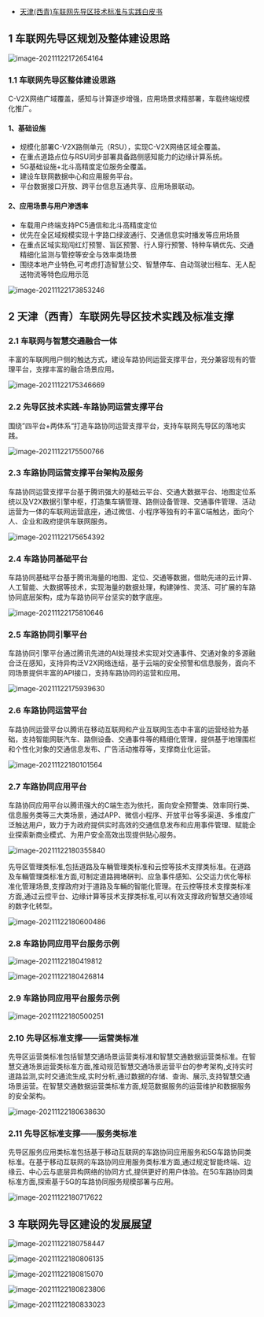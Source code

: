 - [天津(西青)车联网先导区技术标准与实践白皮书](https://www.doc88.com/p-99739057108730.html?r=1)

## 1 车联网先导区规划及整体建设思路

![image-20211122172654164](https://gitee.com/er-huomeng/l-img/raw/master/image-20211122172654164.png)

### 1.1 车联网先导区整体建设思路

C-V2X网络广域覆盖，感知与计算逐步增强，应用场景求精部署，车载终端规模化推广。

#### 1、基础设施

- 规模化部署C-V2X路侧单元（RSU），实现C-V2X网络区域全覆盖。
- 在重点道路点位与RSU同步部署具备路侧感知能力的边缘计算系统。
- 5G基础设施+北斗高精度定位服务全覆盖。
- 建设车联网数据中心和应用服务平台。
- 平台数据接口开放、跨平台信息互通共享、应用场景联动。

#### 2、应用场景与用户渗透率

- 车载用户终端支持PC5通信和北斗高精度定位
- 优先在全区域规模实现十字路口绿波通行、交通信息实时播发等应用场景
- 在重点区域实现闯红灯预警、盲区预警、行人穿行预警、特种车辆优先、交通精细化监测与管控等安全与效率类场景
- 围绕本地产业特色,可考虑打造智慧公交、智慧停车、自动驾驶岀租车、无人配送物流等特色应用示范

![image-20211122173853246](https://gitee.com/er-huomeng/l-img/raw/master/image-20211122173853246.png)

## 2 天津（西青）车联网先导区技术实践及标准支撑

### 2.1 车联网与智慧交通融合一体

丰富的车联网用户侧的触达方式，建设车路协同运营支撑平台，充分兼容现有的管理平台，支撑丰富的融合场景应用。

![image-20211122175346669](https://gitee.com/er-huomeng/l-img/raw/master/image-20211122175346669.png)

### 2.2 先导区技术实践-车路协同运营支撑平台

围绕”四平台+两体系“打造车路协同运营支撑平台，支持车联网先导区的落地实践。

![image-20211122175500766](https://gitee.com/er-huomeng/l-img/raw/master/image-20211122175500766.png)

### 2.3 车路协同运营支撑平台架构及服务

车路协同运营支撑平台基于腾讯强大的基础云平台、交通大数据平台、地图定位系统以及V2X数据引擎中枢，打造集车辆管理、路侧设备管理、交通事件管理、活动运营为一体的车联网运营底座，通过微信、小程序等独有的丰富C端触达，面向个人、企业和政府提供车联网服务。

![image-20211122175654392](https://gitee.com/er-huomeng/l-img/raw/master/image-20211122175654392.png)

### 2.4 车路协同基础平台

车路协同基础平台基于腾讯海量的地图、定位、交通等数据，借助先进的云计算、人工智能、大数据等技术，实现海量的数据处理，构建弹性、灵活、可扩展的车路协同底层架构，成为车路协同平台坚实的数字底座。

![image-20211122175810646](https://gitee.com/er-huomeng/l-img/raw/master/image-20211122175810646.png)

### 2.5 车路协同引擎平台

车路协同引擎平台通过腾讯先进的AI处理技术实现对交通事件、交通对象的多源融合泛在感知，支持异构泛V2X网络连结，基于云端的安全预警和信息服务，面向不同场景提供丰富的API接口，支持车路协同的运营和应用。

![image-20211122175939630](https://gitee.com/er-huomeng/l-img/raw/master/image-20211122175939630.png)

### 2.6 车路协同运营平台

车路协同运营平台以腾讯在移动互联网和产业互联网生态中丰富的运营经验为基础，支持智能网联汽车、路侧设备、交通事件等的精细化管理，提供基于地理围栏和个性化对象的交通信息发布、广告活动推荐等，支撑商业化运营。

![image-20211122180101564](https://gitee.com/er-huomeng/l-img/raw/master/image-20211122180101564.png)

### 2.7 车路协同应用平台

车路协同应用平台以腾讯强大的C端生态为依托，面向安全预警类、效率同行类、信息服务类等三大类场景，通过APP、微信小程序、开放平台等多渠道、多维度广泛触达用户，致力于为政府提供实时高效的交通信息发布和应用事件管理、赋能企业探索新商业模式、为用户安全高效出现提供贴心服务。

![image-20211122180355840](https://gitee.com/er-huomeng/l-img/raw/master/image-20211122180355840.png)

先导区管理类标准,包括道路及车輛管理类标准和云控等技术支撑类标准。在道路及车輛管理类标准方面,可制定道路拥堵硏判、应急事件感知、公交运力优化等标准化管理场景,支撑政府对于道路及车輛的智能化管理。在云控等技术支撑类标准方面,通过云控平台、边缘计算等技术支撑类标准,可以有效支撑政府智慧交通领域的数字化转型。

![image-20211122180600486](https://gitee.com/er-huomeng/l-img/raw/master/image-20211122180600486.png)

### 2.8 车路协同应用平台服务示例

![image-20211122180419812](https://gitee.com/er-huomeng/l-img/raw/master/image-20211122180419812.png)

![image-20211122180426814](https://gitee.com/er-huomeng/l-img/raw/master/image-20211122180426814.png)

### 2.9 车路协同应用平台服务示例

![image-20211122180500251](https://gitee.com/er-huomeng/l-img/raw/master/image-20211122180500251.png)

### 2.10 先导区标准支撑——运营类标准

先导区运营类标准包括智慧交通场景运营类标准和智慧交通数据运营类标准。在智慧交通场景运营类标准方面,推动规范智慧交通场景运营平台的参考架构,攴持实时道路监测,实时交通流生成,实时分析,通过数据的存储、查询、展示,支持智慧交通场景运营。在智慧交通数据运营类标准方面,规范数据服务的运营维护和数据服务的安全架构。

![image-20211122180638630](https://gitee.com/er-huomeng/l-img/raw/master/image-20211122180638630.png)

### 2.11 先导区标准支撑——服务类标准

先导区服务应用类标准包括基于移动互联网的车路协同应用服务和5G车路协同类标准。在基于移动互联网的车路协同应用服务类标准方面,通过规定智能终端、边缘云、中心云与底层异构网络的协同方式,提供更好的用户体验。在5G车路协同类标准方面,探索基于5G的车路协同服务规模部署与应用。

![image-20211122180717622](https://gitee.com/er-huomeng/l-img/raw/master/image-20211122180717622.png)

## 3 车联网先导区建设的发展展望

![image-20211122180758447](https://gitee.com/er-huomeng/l-img/raw/master/image-20211122180758447.png)

![image-20211122180806135](https://gitee.com/er-huomeng/l-img/raw/master/image-20211122180806135.png)

![image-20211122180815070](https://gitee.com/er-huomeng/l-img/raw/master/image-20211122180815070.png)

![image-20211122180823806](https://gitee.com/er-huomeng/l-img/raw/master/image-20211122180823806.png)

![image-20211122180833023](https://gitee.com/er-huomeng/l-img/raw/master/image-20211122180833023.png)